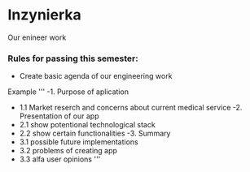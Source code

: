 # Inzynierka
Our enineer work

### Rules for passing this semester:

- Create basic agenda of our engineering work

Example
'''
-1. Purpose of aplication
-	1.1 Market reserch and concerns about current medical service
-2. Presentation of our app 
-	2.1 show potentional technological stack
-	2.2 show certain functionalities
-3. Summary  
-	3.1	possible future implementations
-	3.2	problems of creating app
-	3.3	alfa user opinions
'''
